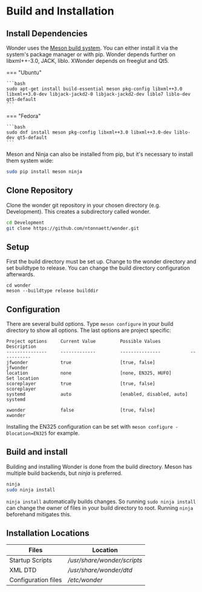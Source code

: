 # Build and Installation

## Install Dependencies

Wonder uses the [Meson build system](https://mesonbuild.com). You can either
install it via the system's package manager or with pip.
Wonder depends further on libxml++-3.0, JACK, liblo. XWonder depends on freeglut and Qt5.

=== "Ubuntu"

    ```bash
    sudo apt-get install build-essential meson pkg-config libxml++3.0 libxml++3.0-dev libjack-jackd2-0 libjack-jackd2-dev liblo7 liblo-dev qt5-default
    ```

=== "Fedora"

    ```bash
    sudo dnf install meson pkg-config libxml++3.0 libxml++3.0-dev liblo-dev qt5-default
    ```

Meson and Ninja can also be installed from pip, but it's necessary to install them system wide:

```bash
sudo pip install meson ninja
```

## Clone Repository

Clone the wonder git repository in your chosen directory (e.g. Development). This creates
a subdirectory called wonder.

```bash
cd Development
git clone https://github.com/ntonnaett/wonder.git
```

## Setup

First the build directory must be set up. Change to the wonder directory
and set buildtype to release. You can change the build directory configuration
afterwards. 

```
cd wonder
meson --buildtype release builddir
```

## Configuration

There are several build options. Type `meson configure` in your build
directory to show all options.
The last options are project specific:

    Project options     Current Value         Possible Values           Description
    ---------------     -------------         ---------------           -----------
    jfwonder            true                  [true, false]             jfwonder
    location            none                  [none, EN325, HUFO]       Set location
    scoreplayer         true                  [true, false]             scoreplayer
    systemd             auto                  [enabled, disabled, auto] systemd
                                                                 
    xwonder             false                 [true, false]             xwonder

Installing the EN325 configuration can be set with `meson configure -Dlocation=EN325` for example.

## Build and install

Building and installing Wonder is done from the build directory. Meson has
multiple build backends, but _ninja_ is preferred.

```bash
ninja
sudo ninja install 
```

`ninja install` automatically builds changes. So running `sudo ninja install`
can change the owner of files in your build directory to root. Running
`ninja` beforehand mitigates this.

## Installation Locations

|Files|Location|
|---    |---    |
|Startup Scripts |*/usr/share/wonder/scripts*|
|XML DTD |*/usr/share/wonder/dtd*|
|Configuration files|*/etc/wonder*|
